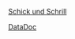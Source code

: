 [Schick und Schrill](https://feltie1711.github.io/schickundschrill/index.html)

[DataDoc](https://feltie1711.github.io/datadoc/index.html)
